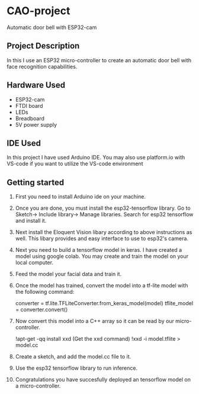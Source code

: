 # CAO-project
  Automatic door bell with ESP32-cam

## Project Description
  In this I use an ESP32 micro-controller to create an automatic door bell 
  with face recognition capabilities.
## Hardware Used
- ESP32-cam
- FTDI board
- LEDs
- Breadboard
- 5V power supply
## IDE Used
  In this project I have used Arduino IDE. You may also use
  platform.io with VS-code if you want to utilize the VS-code
  environment
## Getting started
1. First you need to install Arduino ide on your machine.

2. Once you are done, you must install the esp32-tensorflow
library. Go to Sketch-> Include library-> Manage libraries. 
Search for esp32 tensorflow and install it.

3. Next install the Eloquent Vision libary according to above 
instructions as well. This libary provides and easy interface to
use to esp32's camera.

4. Next you need to build a tensorflow model in keras. I have created
a model using google colab. You may create and train the model on your
local computer.

5. Feed the model your facial data and train it.

6. Once the model has trained, convert the model into a tf-lite
model with the following command:

    converter = tf.lite.TFLiteConverter.from_keras_model(model)
    tflite_model = converter.convert()

7. Now convert this model into a C++ array so it can be 
read by our micro-controller.

    !apt-get -qq install xxd        (Get the xxd command) 
    !xxd -i model.tflite > model.cc

8. Create a sketch, and add the model.cc file to it.
9. Use the esp32 tensorflow library to run inference.
10. Congratulations you have succesfully deployed an 
tensorflow model on a micro-controller.
